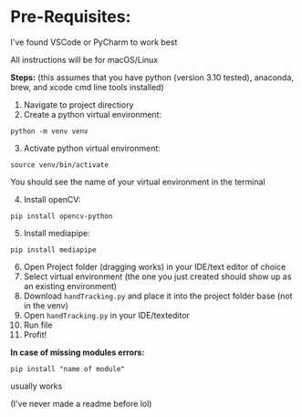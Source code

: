 # Pre-Requisites:

I've found VSCode or PyCharm to work best

All instructions will be for macOS/Linux

**Steps:**
(this assumes that you have python (version 3.10 tested), anaconda, brew, and xcode cmd line tools installed)

1. Navigate to project directiory
2. Create a python virtual environment: 

`python -m venv venv`

3. Activate python virtual environment: 

`source venv/bin/activate`

You should see the name of your virtual environment in the terminal

4. Install openCV:

`pip install opencv-python`

5. Install mediapipe: 

`pip install mediapipe`

6. Open Project folder (dragging works) in your IDE/text editor of choice
7. Select virtual environment (the one you just created should show up as an existing environment)
8. Download `handTracking.py` and place it into the project folder base (not in the venv)
9. Open `handTracking.py` in your IDE/texteditor
10. Run file
11. Profit!

**In case of missing modules errors:**

`pip install "name of module"` 

usually works

(I've never made a readme before lol)

